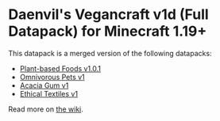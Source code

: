 # Daenvil's Vegancraft v1d (Full Datapack) for Minecraft 1.19+

This datapack is a merged version of the following datapacks:

- [Plant-based Foods v1.0.1](https://github.com/daenvil/vegancraft/wiki/Plant%E2%80%90based-Foods)
- [Omnivorous Pets v1](https://github.com/daenvil/vegancraft/wiki/Omnivorous-Pets)
- [Acacia Gum v1](https://github.com/daenvil/vegancraft/wiki/Acacia-Gum)
- [Ethical Textiles v1](https://github.com/daenvil/vegancraft/wiki/Ethical-Textiles)

Read more on [the wiki](https://github.com/daenvil/vegancraft/wiki).